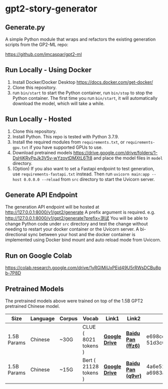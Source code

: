 # gpt2-story-generator

## Generate.py
A simple Python module that wraps and refactors the existing generation scripts from the GP2-ML repo:

https://github.com/imcaspar/gpt2-ml


## Run Locally - Using Docker
1. Install Docker/Docker Desktop https://docs.docker.com/get-docker/
2. Clone this repository.
3. run `bin/start` to start the Python container, run `bin/stop` to stop the Python container. The first time you run `bin/start`, it will automatically download the model, which will take a while.

## Run Locally - Hosted
1. Clone this repository.
2. Install Python. This repo is tested with Python 3.7.9.
3. Install the required modules from `requirements.txt`, or `requirements-gpu.txt` if you have supported GPUs to use.
4. Download pretrained models https://drive.google.com/drive/folders/1-DsHiKRvPpJk3V5v-wYzovtDMXtL6Tt8
and place the model files in `model` directory.
5. (Option) If you also want to set a Fastapi endpoint to test generation, use `requirements-fastapi.txt` instead. Then run `uvicorn main:app --host 0.0.0.0 --reload` from `src` directory to start the Uvicorn server.

## Generate API Endpoint
The generation API endpoint will be hosted at http://127.0.0.1:8000/v1/gpt2/generate
A prefix argument is required. e.g. http://127.0.0.1:8000/v1/gpt2/generate?prefix=测试
You will be able to change Python code under `src` directory and test the change without needing to restart your docker container or the Uvicorn server.
A bi-directional sync between your host and the docker container is implemented using Docker bind mount and auto reload mode from Uvicorn. 

## Run on Google Colab
https://colab.research.google.com/drive/1yRGIMiUxPEjd49U5rRWsDCBu8pb-7P8D

## Pretrained Models
The pretrained models above were trained on top of the 1.5B GPT2 pretrained Chinese model.

| Size | Language | Corpus | Vocab | Link1 | Link2 | SHA256 |
| ---- | -------- | ------ | ----- | ----- | ----- | ------ |
| 1.5B Params | Chinese  | ~30G   | CLUE ( 8021 tokens )  | [**Google Drive**](https://drive.google.com/file/d/1mT_qCQg4AWnAXTwKfsyyRWCRpgPrBJS3) | [**Baidu Pan (ffz6)**](https://pan.baidu.com/s/1yiuTHXUr2DpyBqmFYLJH6A) | e698cc97a7f5f706f84f58bb469d614e<br/>51d3c0ce5f9ab9bf77e01e3fcb41d482 |
| 1.5B Params | Chinese  | ~15G   | Bert ( 21128 tokens ) | [**Google Drive**](https://drive.google.com/file/d/1IzWpQ6I2IgfV7CldZvFJnZ9byNDZdO4n) | [**Baidu Pan (q9vr)**](https://pan.baidu.com/s/1TA_3e-u2bXg_hcx_NwVbGw) | 4a6e5124df8db7ac2bdd902e6191b807<br/>a6983a7f5d09fb10ce011f9a073b183e |
